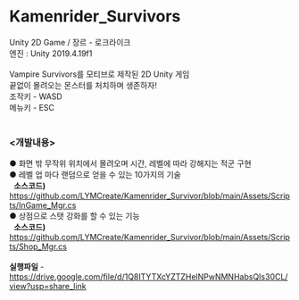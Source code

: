 # Kamenrider_Survivors
Unity 2D Game / 장르 - 로크라이크<br>
엔진 : Unity 2019.4.19f1<br>
<br> 
Vampire Survivors를 모티브로 제작된 2D Unity 게임<br>
끝없이 몰려오는 몬스터를 처치하며 생존하자!<br>
조작키 - WASD<br>
메뉴키 - ESC<br>
<br>
### **<개발내용>**<br>
● 화면 밖 무작위 위치에서 몰려오며 시간, 레벨에 따라 강해지는 적군 구현<br>
● 레벨 업 마다 랜덤으로 얻을 수 있는 10가지의 기술<br>
&nbsp; **소스코드)** https://github.com/LYMCreate/Kamenrider_Survivor/blob/main/Assets/Scripts/InGame_Mgr.cs <br>
● 상점으로 스탯 강화를 할 수 있는 기능<br>
&nbsp; **소스코드)** https://github.com/LYMCreate/Kamenrider_Survivor/blob/main/Assets/Scripts/Shop_Mgr.cs <br>
<br>
**실행파일** - https://drive.google.com/file/d/1Q8ITYTXcYZTZHelNPwNMNHabsQIs30CL/view?usp=share_link
